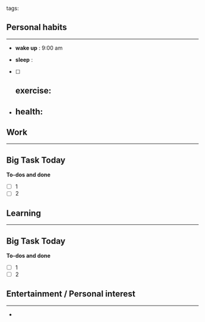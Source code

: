 tags: 
## Personal habits
--- 
- **wake up** : 9:00 am

- **sleep** :

- [ ] **exercise**:
	- 

-  **health**: 
	- 



## Work
---

Big Task Today 
- 


**To-dos and done**
- [ ] 1
- [ ] 2

## Learning
--- 

Big Task Today 
- 


**To-dos and done**
- [ ] 1
- [ ] 2
## Entertainment / Personal interest
---
- 